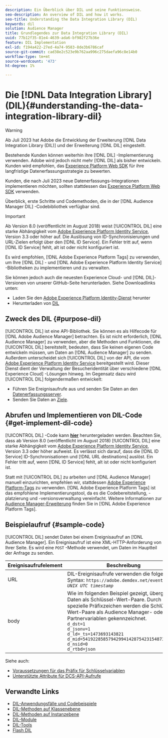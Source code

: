```yaml
---
description: Ein Überblick über DIL und seine Funktionsweise.
seo-description: An overview of DIL and how it works.
seo-title: Understanding the Data Integration Library (DIL)
keywords: dil
solution: Audience Manager
title: Grundlegendes zur Data Integration Library (DIL)
uuid: 77b12f35-81e4-4639-ada6-bf982f27b36e
feature: DIL Implementation
exl-id: f194a422-27ed-4a74-9583-8de3b6786caf
source-git-commit: cad38e2c523e9b762aa996c275daefa96c8e14b0
workflow-type: tm+mt
source-wordcount: '473'
ht-degree: 1%

---
```


# Die [!DNL Data Integration Library] (DIL){#understanding-the-data-integration-library-dil}

>[!WARNING]
>
>Ab Juli 2023 hat Adobe die Entwicklung der Erweiterung [!DNL Data Integration Library (DIL)] und der Erweiterung [!DNL DIL] eingestellt.
>
>Bestehende Kunden können weiterhin ihre [!DNL DIL] -Implementierung verwenden. Adobe wird jedoch nicht mehr [!DNL DIL] als bisher entwickeln. Kunden wird empfohlen, das [Experience Platform Web SDK](https://experienceleague.adobe.com/docs/experience-platform/edge/home.html?lang=en) für ihre langfristige Datenerfassungsstrategie zu bewerten.
>
>Kunden, die nach Juli 2023 neue Datenerfassungs-Integrationen implementieren möchten, sollten stattdessen das [Experience Platform Web SDK](https://experienceleague.adobe.com/docs/experience-platform/edge/home.html?lang=en) verwenden.

Überblick, erste Schritte und Codemethoden, die in der [!DNL Audience Manager DIL] -Codebibliothek verfügbar sind.

>[!IMPORTANT]
>
>Ab Version 8.0 (veröffentlicht im August 2018) weist [!UICONTROL DIL] eine starke Abhängigkeit vom [Adobe Experience Platform Identity Service](https://experienceleague.adobe.com/docs/id-service/using/home.html), Version 3.3 oder höher auf. Die Auslösung von ID-Synchronisierungen und URL-Zielen erfolgt über den [!DNL ID Service]. Ein Fehler tritt auf, wenn [!DNL ID Service] fehlt, alt ist oder nicht konfiguriert ist.
>
>Es wird empfohlen, [!DNL Adobe Experience Platform Tags] zu verwenden, um Ihre [!DNL DIL] - und [!DNL Adobe Experience Platform Identity Service] -Bibliotheken zu implementieren und zu verwalten.

Sie können jedoch auch die neuesten Experience Cloud- und [!DNL DIL]-Versionen von unserer GitHub-Seite herunterladen. Siehe Downloadlinks unten:

* Laden Sie den [Adobe Experience Platform Identity-Dienst](https://github.com/Adobe-Marketing-Cloud/id-service/releases) herunter
* Herunterladen von [DIL](https://github.com/Adobe-Marketing-Cloud/dil/releases)

## Zweck des DIL {#purpose-dil}

[!UICONTROL DIL] ist eine API-Bibliothek. Sie können es als Hilfecode für [!DNL Adobe Audience Manager] betrachten. Es ist nicht erforderlich, [!DNL Audience Manager] zu verwenden, aber die Methoden und Funktionen, die [!UICONTROL DIL] bereitstellt, bedeuten, dass Sie keinen eigenen Code entwickeln müssen, um Daten an [!DNL Audience Manager] zu senden. Außerdem unterscheidet sich [!UICONTROL DIL] von der API, die vom [Adobe Experience Platform Identity Service](https://experienceleague.adobe.com/docs/id-service/using/home.html) bereitgestellt wird. Dieser Dienst dient der Verwaltung der Besucheridentität über verschiedene [!DNL Experience Cloud] -Lösungen hinweg. Im Gegensatz dazu wird [!UICONTROL DIL] folgendermaßen entwickelt:

* Führen Sie Ereignisaufrufe aus und senden Sie Daten an den [Datenerfassungsserver](../reference/system-components/components-data-collection.md).
* Senden Sie Daten an [Ziele](../features/destinations/destinations.md).

## Abrufen und Implementieren von DIL-Code {#get-implement-dil-code}

[!UICONTROL DIL] -Code kann **[hier](https://github.com/Adobe-Marketing-Cloud/dil/releases)** heruntergeladen werden. Beachten Sie, dass ab Version 8.0 (veröffentlicht im August 2018) [!UICONTROL DIL] eine starke Abhängigkeit vom [Adobe Experience Platform Identity Service](https://experienceleague.adobe.com/docs/id-service/using/home.html), Version 3.3 oder höher aufweist. Es verlässt sich darauf, dass die [!DNL ID Service] ID-Synchronisationen und [!DNL URL destinations] auslöst. Ein Fehler tritt auf, wenn [!DNL ID Service] fehlt, alt ist oder nicht konfiguriert ist.

Statt mit [!UICONTROL DIL] zu arbeiten und [!DNL Audience Manager] manuell einzurichten, empfehlen wir, stattdessen [Adobe Experience Platform-Tags](https://experienceleague.adobe.com/docs/experience-platform/tags/home.html) zu verwenden. [!DNL Adobe Experience Platform Tags] ist das empfohlene Implementierungstool, da es die Codebereitstellung, -platzierung und -versionsverwaltung vereinfacht. Weitere Informationen zur [Audience Manager-Erweiterung](https://experienceleague.adobe.com/docs/experience-platform/tags/extensions/adobe/audience-manager/overview.html) finden Sie in [!DNL Adobe Experience Platform Tags].

## Beispielaufruf {#sample-code}

[!UICONTROL DIL] sendet Daten bei einem Ereignisaufruf an [!DNL Audience Manager]. Ein Ereignisaufruf ist eine XML-HTTP-Anforderung von Ihrer Seite. Es wird eine `POST` -Methode verwendet, um Daten im Hauptteil der Anfrage zu senden.

| Ereignisaufrufelement | Beschreibung |
|--- |--- |
| URL | DIL-Ereignisaufrufe verwenden die folgende Syntax: `https://adobe.demdex.net/event?_ts =` *`UNIX UTC timestamp`* |
| body | Wie im folgenden Beispiel gezeigt, übergibt DIL Daten als Schlüssel-Wert-Paare. Durch spezielle Präfixzeichen werden die Schlüssel-Wert-Paare als Audience Manager- oder Partnervariablen gekennzeichnet.<br>`d_dst=1`<br>`d_jsonv=1`<br>`d_ld=_ts=1473693143821`<br>`d_mid=54192285857942994142875423154873503351`<br>`d_nsid=0`<br>`d_rtbd=json`<br> |

Siehe auch:
* [Voraussetzungen für das Präfix für Schlüsselvariablen](../features/traits/trait-variable-prefixes.md)
* [Unterstützte Attribute für DCS-API-Aufrufe](../api/dcs-intro/dcs-api-reference/dcs-keys.md)

## Verwandte Links

* [DIL-Anwendungsfälle und Codebeispiele](/help/using/dil/dil-use-cases.md)
* [DIL-Methoden auf Klassenebene](/help/using/dil/dil-class-overview/dil-start.md)
* [DIL-Methoden auf Instanzebene](/help/using/dil/dil-instance-methods.md)
* [DIL-Module](/help/using/dil/dil-modules.md)
* [DIL-Tools](/help/using/dil/dil-tools.md)
* [Flash DIL](/help/using/dil/dil-flash.md)
